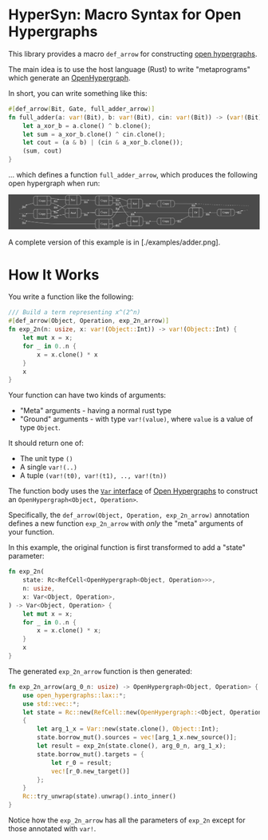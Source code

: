 # HyperSyn: Macro Syntax for Open Hypergraphs

This library provides a macro `def_arrow` for constructing
[open hypergraphs](https://docs.rs/open-hypergraphs/latest/open_hypergraphs/).

The main idea is to use the host language (Rust) to write "metaprograms" which
generate an
[OpenHypergraph](https://docs.rs/open-hypergraphs/0.1.6/open_hypergraphs/lax/open_hypergraph/struct.OpenHypergraph.html).

In short, you can write something like this:

```rust
#[def_arrow(Bit, Gate, full_adder_arrow)]
fn full_adder(a: var!(Bit), b: var!(Bit), cin: var!(Bit)) -> (var!(Bit), var!(Bit)) {
    let a_xor_b = a.clone() ^ b.clone();
    let sum = a_xor_b.clone() ^ cin.clone();
    let cout = (a & b) | (cin & a_xor_b.clone());
    (sum, cout)
}
```

... which defines a function `full_adder_arrow`, which produces the following
open hypergraph when run:

![full adder circuit](./images/adder.png)

A complete version of this example is in [./examples/adder.png].

# How It Works

You write a function like the following:

```rust
/// Build a term representing x^(2^n)
#[def_arrow(Object, Operation, exp_2n_arrow)]
fn exp_2n(n: usize, x: var!(Object::Int)) -> var!(Object::Int) {
    let mut x = x;
    for _ in 0..n {
        x = x.clone() * x
    }
    x
}
```

Your function can have two kinds of arguments:

- "Meta" arguments - having a normal rust type
- "Ground" arguments - with type `var!(value)`, where `value` is a value of type `Object`.

It should return one of:

- The unit type `()`
- A single `var!(..)`
- A tuple `(var!(t0), var!(t1), .., var!(tn))`

The function body uses the
[`Var` interface](https://docs.rs/open-hypergraphs/latest/open_hypergraphs/lax/var/index.html)
of [Open Hypergraphs](https://docs.rs/open-hypergraphs/latest/open_hypergraphs/)
to construct an `OpenHypergraph<Object, Operation>`.

Specifically, the `def_arrow(Object, Operation, exp_2n_arrow)` annotation
defines a new function `exp_2n_arrow` with *only* the "meta" arguments of your
function.

In this example, the original function is first transformed to add a "state" parameter:

```rust
fn exp_2n(
    state: Rc<RefCell<OpenHypergraph<Object, Operation>>>,
    n: usize,
    x: Var<Object, Operation>,
) -> Var<Object, Operation> {
    let mut x = x;
    for _ in 0..n {
        x = x.clone() * x;
    }
    x
}
```

The generated `exp_2n_arrow` function is then generated:

```rust
fn exp_2n_arrow(arg_0_n: usize) -> OpenHypergraph<Object, Operation> {
    use open_hypergraphs::lax::*;
    use std::vec::*;
    let state = Rc::new(RefCell::new(OpenHypergraph::<Object, Operation>::empty()));
    {
        let arg_1_x = Var::new(state.clone(), Object::Int);
        state.borrow_mut().sources = vec![arg_1_x.new_source()];
        let result = exp_2n(state.clone(), arg_0_n, arg_1_x);
        state.borrow_mut().targets = {
            let r_0 = result;
            vec![r_0.new_target()]
        };
    }
    Rc::try_unwrap(state).unwrap().into_inner()
}
```

Notice how the `exp_2n_arrow` has all the parameters of `exp_2n` except for those annotated with `var!`.
